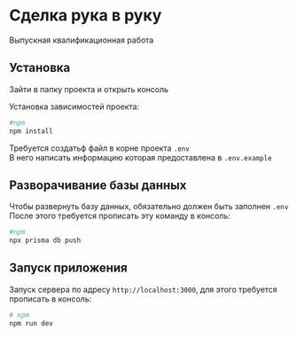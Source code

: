 # Сделка рука в руку
Выпускная квалификационная работа

## Установка

Зайти в папку проекта и открыть консоль

Установка зависимостей проекта:
```bash
#npm
npm install
```

Требуется создатьф файл в корне проекта `.env`<br>
В него написать информацию которая предоставлена в `.env.example`

## Разворачивание базы данных

Чтобы развернуть базу данных, обязательно должен быть заполнен `.env`<br>
После этого требуется прописать эту команду в консоль:
```bash
#npm
npx prisma db push
```

## Запуск приложения

Запуск сервера по адресу `http://localhost:3000`, для этого требуется прописать в консоль:

```bash
# npm
npm run dev
```
